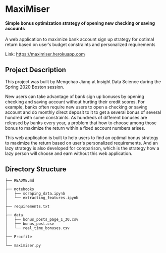 # MaxiMiser
#### Simple bonus optimization strategy of opening new checking or saving accounts

A web application to maximize bank account sign up strategy for optimal return based on user’s budget constraints and personalized requirements

Link: https://maximiser.herokuapp.com

## Project Description

This project was built by Mengchao Jiang at Insight Data Science during the Spring 2020 Boston session.

New users can take advantage of bank sign up bonuses by opening checking and saving account without hurting their credit scores. For example, banks often require new users to open a checking or saving account and do monthly direct deposit to it to get a several bonus of several hundred with some constraints. As hundreds of different bonuses are released by banks every year, a problem that how to choose among those bonus to maximize the return within a fixed account numbers arises.  

This web application is built to help users to find an optimal bonus strategy to maximize the return based on user's personalized requirements. And an lazy strategy is also developed for comparison, which is the strategy how a lazy person will choose and earn without this web application.

## Directory Structure
```
├── README.md 
│
├── notebooks 
│   ├── scraping_data.ipynb    
│   └── extracting_features.ipynb
│
├── requirements.txt   
│           
├── data
│   ├── bonus_posts_page_1_30.csv 
│   ├── bonus_post.csv                 
│   └── real_time_bonuses.csv          
│
├── Procfile
│
└── maximiser.py
```
